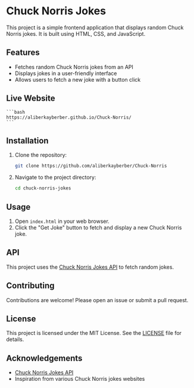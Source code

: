# Chuck Norris Jokes

This project is a simple frontend application that displays random Chuck Norris jokes. It is built using HTML, CSS, and JavaScript.

## Features

- Fetches random Chuck Norris jokes from an API
- Displays jokes in a user-friendly interface
- Allows users to fetch a new joke with a button click

## Live Website

    ```bash
    https://aliberkayberber.github.io/Chuck-Norris/
    ```

## Installation

1. Clone the repository:
    ```bash
    git clone https://github.com/aliberkayberber/Chuck-Norris
    ```
2. Navigate to the project directory:
    ```bash
    cd chuck-norris-jokes
    ```

## Usage

1. Open `index.html` in your web browser.
2. Click the "Get Joke" button to fetch and display a new Chuck Norris joke.

## API

This project uses the [Chuck Norris Jokes API](https://api.chucknorris.io/) to fetch random jokes.

## Contributing

Contributions are welcome! Please open an issue or submit a pull request.

## License

This project is licensed under the MIT License. See the [LICENSE](LICENSE) file for details.

## Acknowledgements

- [Chuck Norris Jokes API](https://api.chucknorris.io/)
- Inspiration from various Chuck Norris jokes websites
